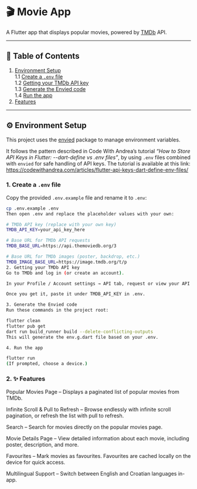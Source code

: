# 🎬 Movie App

A Flutter app that displays popular movies, powered by [TMDb](https://www.themoviedb.org/) API.

---

## 📑 Table of Contents

1. [Environment Setup](#-environment-setup)  
   1.1 [Create a `.env` file](#1-create-a-env-file)  
   1.2 [Getting your TMDb API key](#2-getting-your-tmdb-api-key)  
   1.3 [Generate the Envied code](#3-generate-the-envied-code)  
   1.4 [Run the app](#4-run-the-app)  
2. [Features](#-features)  

---

## ⚙️ Environment Setup

This project uses the [envied](https://pub.dev/packages/envied) package to manage environment variables.

It follows the pattern described in Code With Andrea’s tutorial *“How to Store API Keys in Flutter: --dart-define vs .env files”*, by using `.env` files combined with `envied` for safe handling of API keys. The tutorial is available at this link:  
https://codewithandrea.com/articles/flutter-api-keys-dart-define-env-files/

### 1. Create a `.env` file

Copy the provided `.env.example` file and rename it to `.env`:

```bash
cp .env.example .env
Then open .env and replace the placeholder values with your own:

# TMDb API key (replace with your own key)
TMDB_API_KEY=your_api_key_here

# Base URL for TMDb API requests
TMDB_BASE_URL=https://api.themoviedb.org/3

# Base URL for TMDb images (poster, backdrop, etc.)
TMDB_IMAGE_BASE_URL=https://image.tmdb.org/t/p
2. Getting your TMDb API key
Go to TMDb and log in (or create an account).

In your Profile / Account settings → API tab, request or view your API key.

Once you get it, paste it under TMDB_API_KEY in .env.

3. Generate the Envied code
Run these commands in the project root:

flutter clean
flutter pub get
dart run build_runner build --delete-conflicting-outputs
This will generate the env.g.dart file based on your .env.

4. Run the app

flutter run
(If prompted, choose a device.)
```
 ### 2. ✨ Features
Popular Movies Page – Displays a paginated list of popular movies from TMDb.

Infinite Scroll & Pull to Refresh – Browse endlessly with infinite scroll pagination, or refresh the list with pull to refresh.

Search – Search for movies directly on the popular movies page.

Movie Details Page – View detailed information about each movie, including poster, description, and more.

Favourites – Mark movies as favourites. Favourites are cached locally on the device for quick access.

Multilingual Support – Switch between English and Croatian languages in-app.
